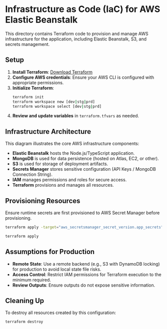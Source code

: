 # Infrastructure as Code (IaC) for AWS Elastic Beanstalk

This directory contains Terraform code to provision and manage AWS infrastructure for the application, including Elastic Beanstalk, S3, and secrets management.

## Setup

1. **Install Terraform**: [Download Terraform](https://www.terraform.io/downloads.html)
2. **Configure AWS credentials**: Ensure your AWS CLI is configured with appropriate permissions.
3. **Initialize Terraform**:
   ```sh
   terraform init
   terraform workspace new [dev|stg|prd]
   terraform workspace select [dev|stg|prd]
   ```
4. **Review and update variables** in `terraform.tfvars` as needed.

## Infrastructure Architecture

This diagram illustrates the core AWS infrastructure components:
- **Elastic Beanstalk** hosts the Node.js/TypeScript application.
- **MongoDB** is used for data persistence (hosted on Atlas, EC2, or other).
- **S3** is used for storage of deployment artifacts.
- **Secrets Manager** stores sensitive configuration (API Keys / MongoDB Connection String).
- **IAM** manages permissions and roles for secure access.
- **Terraform** provisions and manages all resources.

## Provisioning Resources

Ensure runtime secrets are first provisioned to AWS Secret Manager before provisioning.
```sh
terraform apply -target="aws_secretsmanager_secret_version.app_secrets"
```

```sh
terraform apply
```

## Assumptions for Production

- **Remote State**: Use a remote backend (e.g., S3 with DynamoDB locking) for production to avoid local state file risks.
- **Access Control**: Restrict IAM permissions for Terraform execution to the minimum required.
- **Review Outputs**: Ensure outputs do not expose sensitive information.

## Cleaning Up

To destroy all resources created by this configuration:
```sh
terraform destroy
```